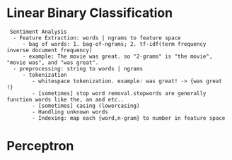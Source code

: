  # Linear Binary Classification
     Sentiment Analysis
      - Feature Extraction: words | ngrams to feature space
         - bag of words: 1. bag-of-ngrams; 2. tf-idf(term frequency inverse document frequency)
         - example: The movie was great. so "2-grams" is "the movie", "movie was", and "was great".
      - preprocessing: string to words | ngrams
         - tokenization
            - whitespace tokenization. example: was great! -> {was great !}
            - [sometimes] stop word removal.stopwords are generally function words like the, an and etc..
            - [sometimes] casing (lowercasing)
            - Handling unknown words
            - Indexing: map each {word,n-gram} to number in feature space
# Perceptron
